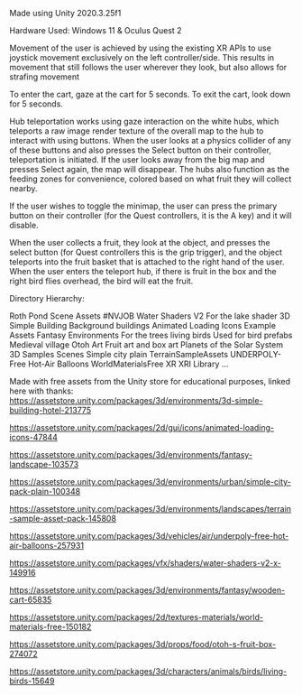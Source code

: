 Made using Unity 2020.3.25f1

Hardware Used: Windows 11 & Oculus Quest 2


Movement of the user is achieved by using the existing XR APIs to use joystick movement exclusively on the left controller/side. This results in movement that still follows the user wherever they look, but also allows for strafing movement

To enter the cart, gaze at the cart for 5 seconds. To exit the cart, look down for 5 seconds.

Hub teleportation works using gaze interaction on the white hubs, which teleports a raw image render texture of the overall map to the hub to interact with using buttons. When the user looks at a physics collider of any of these buttons and also presses the Select button on their controller, teleportation is initiated. If the user looks away from the big map and presses Select again, the map will disappear. The hubs also function as the feeding zones for convenience, colored based on what fruit they will collect nearby.

If the user wishes to toggle the minimap, the user can press the primary button on their controller (for the Quest controllers, it is the A key) and it will disable.

When the user collects a fruit, they look at the object, and presses the select button (for Quest controllers this is the grip trigger), and the object teleports into the fruit basket that is attached to the right hand of the user. When the user enters the teleport hub, if there is fruit in the box and the right bird flies overhead, the bird will eat the fruit.




Directory Hierarchy:

Roth Pond Scene
  Assets
    #NVJOB Water Shaders V2
      For the lake shader
    3D Simple Building
      Background buildings
    Animated Loading Icons
    Example Assets
    Fantasy Environments
      For the trees
    living birds
      Used for bird prefabs
    Medieval village
    Otoh Art
    Fruit art and box art
    Planets of the Solar System 3D
    Samples
    Scenes
    Simple city plain
    TerrainSampleAssets
    UNDERPOLY- Free Hot-Air Balloons
    WorldMaterialsFree
    XR
    XRI
  Library
  ...




Made with free assets from the Unity store for educational purposes, linked here with thanks:
https://assetstore.unity.com/packages/3d/environments/3d-simple-building-hotel-213775

https://assetstore.unity.com/packages/2d/gui/icons/animated-loading-icons-47844

https://assetstore.unity.com/packages/3d/environments/fantasy-landscape-103573

https://assetstore.unity.com/packages/3d/environments/urban/simple-city-pack-plain-100348

https://assetstore.unity.com/packages/3d/environments/landscapes/terrain-sample-asset-pack-145808

https://assetstore.unity.com/packages/3d/vehicles/air/underpoly-free-hot-air-balloons-257931

https://assetstore.unity.com/packages/vfx/shaders/water-shaders-v2-x-149916

https://assetstore.unity.com/packages/3d/environments/fantasy/wooden-cart-65835

https://assetstore.unity.com/packages/2d/textures-materials/world-materials-free-150182

https://assetstore.unity.com/packages/3d/props/food/otoh-s-fruit-box-274072

https://assetstore.unity.com/packages/3d/characters/animals/birds/living-birds-15649

